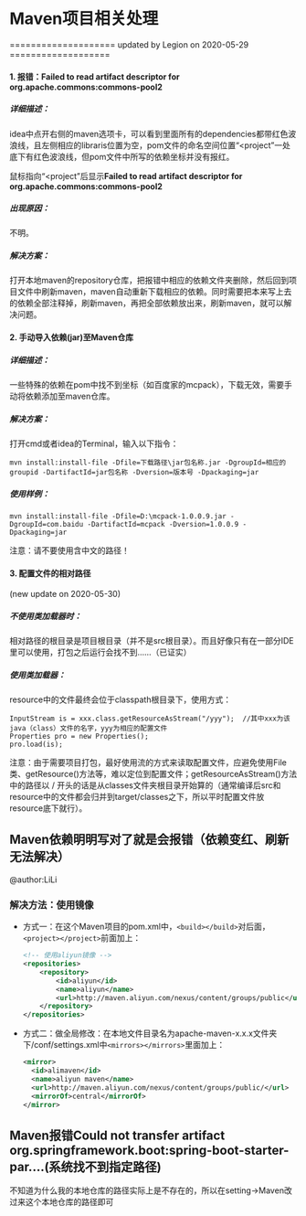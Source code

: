 # Maven项目相关处理

==================== updated by Legion on 2020-05-29 ===================

#### 1. 报错：Failed to read artifact descriptor for org.apache.commons:commons-pool2 ####
##### 详细描述： #####
idea中点开右侧的maven选项卡，可以看到里面所有的dependencies都带红色波浪线，且左侧相应的libraris位置为空，pom文件的命名空间位置“<project”一处底下有红色波浪线，但pom文件中所写的依赖坐标并没有报红。

鼠标指向“<project”后显示**Failed to read artifact descriptor for org.apache.commons:commons-pool2**

##### 出现原因： #####

不明。

##### 解决方案： #####
打开本地maven的repository仓库，把报错中相应的依赖文件夹删除，然后回到项目文件中刷新maven，maven自动重新下载相应的依赖。同时需要把本来写上去的依赖全部注释掉，刷新maven，再把全部依赖放出来，刷新maven，就可以解决问题。



#### 2. 手动导入依赖(jar)至Maven仓库 ####
##### 详细描述： #####
一些特殊的依赖在pom中找不到坐标（如百度家的mcpack），下载无效，需要手动将依赖添加至maven仓库。
##### 解决方案： #####
打开cmd或者idea的Terminal，输入以下指令：

    mvn install:install-file -Dfile=下载路径\jar包名称.jar -DgroupId=相应的groupid -DartifactId=jar包名称 -Dversion=版本号 -Dpackaging=jar
##### 使用样例： #####

    mvn install:install-file -Dfile=D:\mcpack-1.0.0.9.jar -DgroupId=com.baidu -DartifactId=mcpack -Dversion=1.0.0.9 -Dpackaging=jar
注意：请不要使用含中文的路径！




#### 3. 配置文件的相对路径 ####
(new update on 2020-05-30)
##### 不使用类加载器时： #####
相对路径的根目录是项目根目录（并不是src根目录）。而且好像只有在一部分IDE里可以使用，打包之后运行会找不到……（已证实）
##### 使用类加载器： #####
resource中的文件最终会位于classpath根目录下，使用方式：

    InputStream is = xxx.class.getResourceAsStream("/yyy");  //其中xxx为该java（class）文件的名字，yyy为相应的配置文件
    Properties pro = new Properties();
    pro.load(is);

注意：由于需要项目打包，最好使用流的方式来读取配置文件，应避免使用File类、getResource()方法等，难以定位到配置文件；getResourceAsStream()方法中的路径以 / 开头的话是从classes文件夹根目录开始算的（通常编译后src和resource中的文件都会归并到target/classes之下，所以平时配置文件放resource底下就行）。

## Maven依赖明明写对了就是会报错（依赖变红、刷新无法解决）

@author:LiLi

### 解决方法：使用镜像

+ 方式一：在这个Maven项目的pom.xml中，`<build></build>`对后面，`<project></project>`前面加上：
  
  ```xml
  <!-- 使用aliyun镜像 -->
  <repositories>
      <repository>
          <id>aliyun</id>
          <name>aliyun</name>
          <url>http://maven.aliyun.com/nexus/content/groups/public</url>
      </repository>
  </repositories>
  ```
  
+ 方式二：做全局修改：在本地文件目录名为apache-maven-x.x.x文件夹下/conf/settings.xml中`<mirrors></mirrors>`里面加上：
  
  ```xml
  <mirror>
    <id>alimaven</id>
    <name>aliyun maven</name>
    <url>http://maven.aliyun.com/nexus/content/groups/public/</url>
    <mirrorOf>central</mirrorOf>
  </mirror>
  ```

## Maven报错Could not transfer artifact org.springframework.boot:spring-boot-starter-par....(系统找不到指定路径)

不知道为什么我的本地仓库的路径实际上是不存在的，所以在setting->Maven改过来这个本地仓库的路径即可
